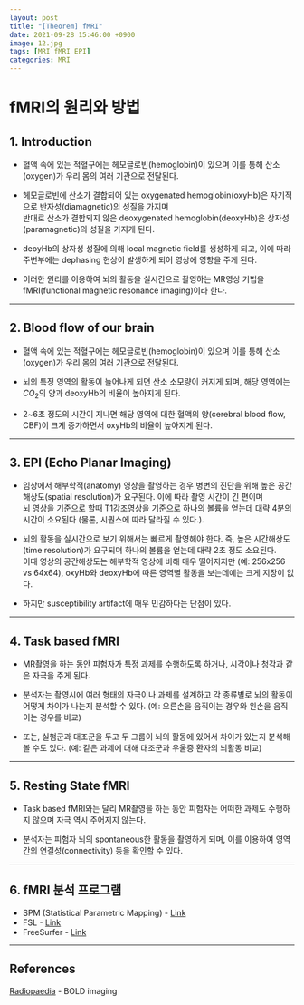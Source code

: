 ```yaml
---
layout: post
title: "[Theorem] fMRI"
date: 2021-09-28 15:46:00 +0900
image: 12.jpg
tags: [MRI fMRI EPI]
categories: MRI
---
```


<h1> fMRI의 원리와 방법</h1>  

## 1. Introduction
  * 혈액 속에 있는 적혈구에는 헤모글로빈(hemoglobin)이 있으며 이를 통해 산소(oxygen)가 우리 몸의 여러 기관으로 전달된다.
  
  * 헤모글로빈에 산소가 결합되어 있는 oxygenated hemoglobin(oxyHb)은 자기적으로 반자성(diamagnetic)의 성질을 가지며  
    반대로 산소가 결합되지 않은 deoxygenated hemoglobin(deoxyHb)은 상자성(paramagnetic)의 성질을 가지게 된다.
  
  * deoyHb의 상자성 성질에 의해 local magnetic field를 생성하게 되고, 이에 따라 주변부에는 dephasing 현상이 발생하게 되어 영상에 영향을 주게 된다.
  
  * 이러한 원리를 이용하여 뇌의 활동을 실시간으로 촬영하는 MR영상 기법을 fMRI(functional magnetic resonance imaging)이라 한다.


---


## 2. Blood flow of our brain
  * 혈액 속에 있는 적혈구에는 헤모글로빈(hemoglobin)이 있으며 이를 통해 산소(oxygen)가 우리 몸의 여러 기관으로 전달된다.

  * 뇌의 특정 영역의 활동이 늘어나게 되면 산소 소모량이 커지게 되며, 해당 영역에는 $CO_{2}$의 양과 deoxyHb의 비율이 높아지게 된다.

  * 2~6초 정도의 시간이 지나면 해당 영역에 대한 혈액의 양(cerebral blood flow, CBF)이 크게 증가하면서 oxyHb의 비율이 높아지게 된다.  

---

## 3. EPI (Echo Planar Imaging)
  * 임상에서 해부학적(anatomy) 영상을 촬영하는 경우 병변의 진단을 위해 높은 공간해상도(spatial resolution)가 요구된다. 이에 따라 촬영 시간이 긴 편이며  
    뇌 영상을 기준으로 할때 T1강조영상을 기준으로 하나의 볼륨을 얻는데 대략 4분의 시간이 소요된다 (물론, 시퀀스에 따라 달라질 수 있다.).
  
  * 뇌의 활동을 실시간으로 보기 위해서는 빠르게 촬영해야 한다. 즉, 높은 시간해상도(time resolution)가 요구되며 하나의 볼륨을 얻는데 대략 2초 정도 소요된다.  
    이때 영상의 공간해상도는 해부학적 영상에 비해 매우 떨어지지만 (예: 256x256 vs 64x64), oxyHb와 deoxyHb에 따른 영역별 활동을 보는데에는 크게 지장이 없다.
  
  * 하지만 susceptibility artifact에 매우 민감하다는 단점이 있다.
---

## 4. Task based fMRI
  * MR촬영을 하는 동안 피험자가 특정 과제를 수행하도록 하거나, 시각이나 청각과 같은 자극을 주게 된다. 
  
  * 분석자는 촬영시에 여러 형태의 자극이나 과제를 설계하고 각 종류별로 뇌의 활동이 어떻게 차이가 나는지 분석할 수 있다. (예: 오른손을 움직이는 경우와 왼손을 움직이는 경우를 비교)

  * 또는, 실험군과 대조군을 두고 두 그룹이 뇌의 활동에 있어서 차이가 있는지 분석해볼 수도 있다. (예: 같은 과제에 대해 대조군과 우울증 환자의 뇌활동 비교)

---

## 5. Resting State fMRI
  * Task based fMRI와는 달리 MR촬영을 하는 동안 피험자는 어떠한 과제도 수행하지 않으며 자극 역시 주어지지 않는다.
  
  * 분석자는 피험자 뇌의 spontaneous한 활동을 촬영하게 되며, 이를 이용하여 영역간의 연결성(connectivity) 등을 확인할 수 있다.

---

## 6. fMRI 분석 프로그램
  * SPM (Statistical Parametric Mapping) - [Link](https://www.fil.ion.ucl.ac.uk/spm/)
  * FSL - [Link](https://fsl.fmrib.ox.ac.uk/fsl/fslwiki)
  * FreeSurfer - [Link](https://surfer.nmr.mgh.harvard.edu/)

---
## References
[Radiopaedia](https://radiopaedia.org/articles/bold-imaging) - BOLD imaging

